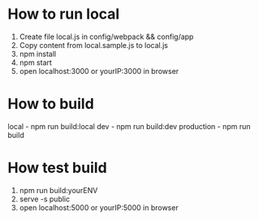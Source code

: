 # How to run local
1. Create file local.js in config/webpack && config/app
2. Copy content from local.sample.js to local.js
3. npm install
4. npm start
5. open localhost:3000 or yourIP:3000 in browser

# How to build
local - npm run build:local
dev - npm run build:dev
production - npm run build

# How test build
1. npm run build:yourENV
2. serve -s public
3. open localhost:5000 or yourIP:5000 in browser

